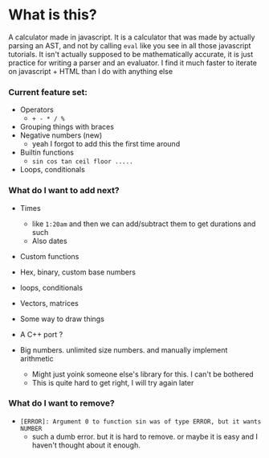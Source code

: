 # What is this?
A calculator made in javascript. 
It is a calculator that was made by actually parsing an AST, and not by calling `eval` like you see in all those javascript tutorials.
It isn't actually supposed to be mathematically accurate, it is just practice for writing a parser and an evaluator.
I find it much faster to iterate on javascript + HTML than I do with anything else

### Current feature set:
- Operators
    - `+ - * / %`
- Grouping things with braces
- Negative numbers (new)
    - yeah I forgot to add this the first time around
- Builtin functions
    - `sin cos tan ceil floor .....`
- Loops, conditionals

### What do I want to add next?

- Times
    - like `1:20am` and then we can add/subtract them to get durations and such
    - Also dates
- Custom functions
- Hex, binary, custom base numbers

- loops, conditionals
- Vectors, matrices
- Some way to draw things
- A C++ port ?

- Big numbers. unlimited size numbers. and manually implement arithmetic
    - Might just yoink someone else's library for this. I can't be bothered
    - This is quite hard to get right, I will try again later

### What do I want to remove?
- `[ERROR]: Argument 0 to function sin was of type ERROR, but it wants NUMBER`
    - such a dumb error. but it is hard to remove. or maybe it is easy and I haven't thought about it enough. 